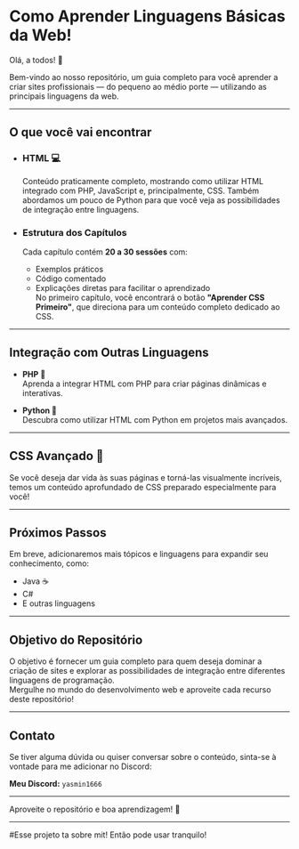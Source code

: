 # Como Aprender Linguagens Básicas da Web!

Olá, a todos! :wave:

Bem-vindo ao nosso repositório, um guia completo para você aprender a criar sites profissionais — do pequeno ao médio porte — utilizando as principais linguagens da web.

---------------------------------------------------------------------------------------------------------------------------------

## O que você vai encontrar

- ### HTML :computer:
  Conteúdo praticamente completo, mostrando como utilizar HTML integrado com PHP, JavaScript e, principalmente, CSS. Também abordamos um pouco de Python para que você veja as possibilidades de integração entre linguagens.

- ### Estrutura dos Capítulos
  Cada capítulo contém **20 a 30 sessões** com:
  - Exemplos práticos
  - Código comentado
  - Explicações diretas para facilitar o aprendizado  
  No primeiro capítulo, você encontrará o botão **"Aprender CSS Primeiro"**, que direciona para um conteúdo completo dedicado ao CSS.

---------------------------------------------------------------------------------------------------------------------------------

## Integração com Outras Linguagens

- **PHP :elephant:**  
  Aprenda a integrar HTML com PHP para criar páginas dinâmicas e interativas.

- **Python :snake:**  
  Descubra como utilizar HTML com Python em projetos mais avançados.

---------------------------------------------------------------------------------------------------------------------------------

## CSS Avançado :art:

Se você deseja dar vida às suas páginas e torná-las visualmente incríveis, temos um conteúdo aprofundado de CSS preparado especialmente para você!

---------------------------------------------------------------------------------------------------------------------------------

## Próximos Passos

Em breve, adicionaremos mais tópicos e linguagens para expandir seu conhecimento, como:
- Java ☕
- C#
- E outras linguagens

---------------------------------------------------------------------------------------------------------------------------------

## Objetivo do Repositório

O objetivo é fornecer um guia completo para quem deseja dominar a criação de sites e explorar as possibilidades de integração entre diferentes linguagens de programação.  
Mergulhe no mundo do desenvolvimento web e aproveite cada recurso deste repositório!

---------------------------------------------------------------------------------------------------------------------------------

## Contato

Se tiver alguma dúvida ou quiser conversar sobre o conteúdo, sinta-se à vontade para me adicionar no Discord:

**Meu Discord:** `yasmin1666`

---------------------------------------------------------------------------------------------------------------------------------

Aproveite o repositório e boa aprendizagem! :rocket:

---------------------------------------------------------------------------------------------------------------------------------

#Esse projeto ta sobre mit! Então pode usar tranquilo!
